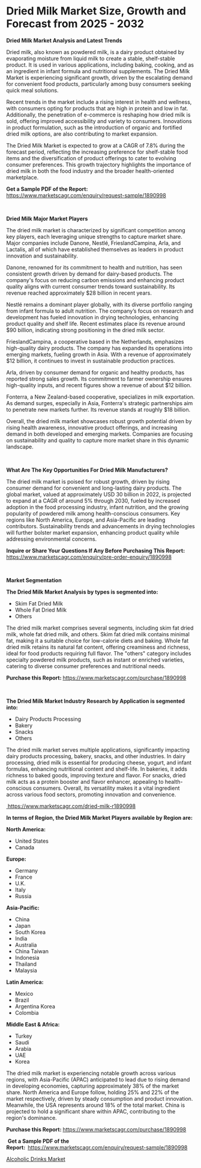<p><h1>Dried Milk Market Size, Growth and Forecast from 2025 - 2032</h1></p><p><strong>Dried Milk Market Analysis and Latest Trends</strong></p>
<p><p>Dried milk, also known as powdered milk, is a dairy product obtained by evaporating moisture from liquid milk to create a stable, shelf-stable product. It is used in various applications, including baking, cooking, and as an ingredient in infant formula and nutritional supplements. The Dried Milk Market is experiencing significant growth, driven by the escalating demand for convenient food products, particularly among busy consumers seeking quick meal solutions.</p><p>Recent trends in the market include a rising interest in health and wellness, with consumers opting for products that are high in protein and low in fat. Additionally, the penetration of e-commerce is reshaping how dried milk is sold, offering improved accessibility and variety to consumers. Innovations in product formulation, such as the introduction of organic and fortified dried milk options, are also contributing to market expansion.</p><p>The Dried Milk Market is expected to grow at a CAGR of 7.8% during the forecast period, reflecting the increasing preference for shelf-stable food items and the diversification of product offerings to cater to evolving consumer preferences. This growth trajectory highlights the importance of dried milk in both the food industry and the broader health-oriented marketplace.</p></p>
<p><strong>Get a Sample PDF of the Report:&nbsp;</strong> <a href="https://www.marketscagr.com/enquiry/request-sample/1890998?utm_campaign=3263&utm_medium=2&utm_source=Github&utm_content=ia&utm_term=07042025&utm_id=dried-milk">https://www.marketscagr.com/enquiry/request-sample/1890998</a></p>
<p>&nbsp;</p>
<p><strong>Dried Milk Major Market Players</strong></p>
<p><p>The dried milk market is characterized by significant competition among key players, each leveraging unique strengths to capture market share. Major companies include Danone, Nestlé, FrieslandCampina, Arla, and Lactalis, all of which have established themselves as leaders in product innovation and sustainability.</p><p>Danone, renowned for its commitment to health and nutrition, has seen consistent growth driven by demand for dairy-based products. The company's focus on reducing carbon emissions and enhancing product quality aligns with current consumer trends toward sustainability. Its revenue reached approximately $28 billion in recent years.</p><p>Nestlé remains a dominant player globally, with its diverse portfolio ranging from infant formula to adult nutrition. The company’s focus on research and development has fueled innovation in drying technologies, enhancing product quality and shelf life. Recent estimates place its revenue around $90 billion, indicating strong positioning in the dried milk sector.</p><p>FrieslandCampina, a cooperative based in the Netherlands, emphasizes high-quality dairy products. The company has expanded its operations into emerging markets, fueling growth in Asia. With a revenue of approximately $12 billion, it continues to invest in sustainable production practices.</p><p>Arla, driven by consumer demand for organic and healthy products, has reported strong sales growth. Its commitment to farmer ownership ensures high-quality inputs, and recent figures show a revenue of about $12 billion.</p><p>Fonterra, a New Zealand-based cooperative, specializes in milk exportation. As demand surges, especially in Asia, Fonterra's strategic partnerships aim to penetrate new markets further. Its revenue stands at roughly $18 billion.</p><p>Overall, the dried milk market showcases robust growth potential driven by rising health awareness, innovative product offerings, and increasing demand in both developed and emerging markets. Companies are focusing on sustainability and quality to capture more market share in this dynamic landscape.</p></p>
<p>&nbsp;</p>
<p><strong>What Are The Key Opportunities For Dried Milk Manufacturers?</strong></p>
<p><p>The dried milk market is poised for robust growth, driven by rising consumer demand for convenient and long-lasting dairy products. The global market, valued at approximately USD 30 billion in 2022, is projected to expand at a CAGR of around 5% through 2030, fueled by increased adoption in the food processing industry, infant nutrition, and the growing popularity of powdered milk among health-conscious consumers. Key regions like North America, Europe, and Asia-Pacific are leading contributors. Sustainability trends and advancements in drying technologies will further bolster market expansion, enhancing product quality while addressing environmental concerns.</p></p>
<p><strong>Inquire or Share Your Questions If Any Before Purchasing This Report:</strong> <a href="https://www.marketscagr.com/enquiry/pre-order-enquiry/1890998?utm_campaign=3263&utm_medium=2&utm_source=Github&utm_content=ia&utm_term=07042025&utm_id=dried-milk">https://www.marketscagr.com/enquiry/pre-order-enquiry/1890998</a></p>
<p>&nbsp;</p>
<p><strong>Market Segmentation</strong></p>
<p><strong>The Dried Milk Market Analysis by types is segmented into:</strong></p>
<p><ul><li>Skim Fat Dried Milk</li><li>Whole Fat Dried Milk</li><li>Others</li></ul></p>
<p><p>The dried milk market comprises several segments, including skim fat dried milk, whole fat dried milk, and others. Skim fat dried milk contains minimal fat, making it a suitable choice for low-calorie diets and baking. Whole fat dried milk retains its natural fat content, offering creaminess and richness, ideal for food products requiring full flavor. The "others" category includes specialty powdered milk products, such as instant or enriched varieties, catering to diverse consumer preferences and nutritional needs.</p></p>
<p><strong>Purchase this Report:&nbsp;</strong><a href="https://www.marketscagr.com/purchase/1890998?utm_campaign=3263&utm_medium=2&utm_source=Github&utm_content=ia&utm_term=07042025&utm_id=dried-milk">https://www.marketscagr.com/purchase/1890998</a></p>
<p>&nbsp;</p>
<p><strong>The Dried Milk Market Industry Research by Application is segmented into:</strong></p>
<p><ul><li>Dairy Products Processing</li><li>Bakery</li><li>Snacks</li><li>Others</li></ul></p>
<p><p>The dried milk market serves multiple applications, significantly impacting dairy products processing, bakery, snacks, and other industries. In dairy processing, dried milk is essential for producing cheese, yogurt, and infant formulas, enhancing nutritional content and shelf-life. In bakeries, it adds richness to baked goods, improving texture and flavor. For snacks, dried milk acts as a protein booster and flavor enhancer, appealing to health-conscious consumers. Overall, its versatility makes it a vital ingredient across various food sectors, promoting innovation and convenience.</p></p>
<p><a href="https://www.marketscagr.com/dried-milk-r1890998?utm_campaign=3263&utm_medium=2&utm_source=Github&utm_content=ia&utm_term=07042025&utm_id=dried-milk">&nbsp;https://www.marketscagr.com/dried-milk-r1890998</a></p>
<p><strong>In terms of Region, the Dried Milk Market Players available by Region are:</strong></p>
<p>
    <p> <strong> North America: </strong>
        <ul>
            <li>United States</li>
            <li>Canada</li>
        </ul>
        </p> 
    <p> <strong> Europe: </strong>
        <ul>
            <li>Germany</li>
            <li>France</li>
            <li>U.K.</li>
            <li>Italy</li>
            <li>Russia</li>
        </ul>
        </p> 
    <p> <strong> Asia-Pacific: </strong>
        <ul>
            <li>China</li>
            <li>Japan</li>
            <li>South Korea</li>
            <li>India</li>
            <li>Australia</li>
            <li>China Taiwan</li>
            <li>Indonesia</li>
            <li>Thailand</li>
            <li>Malaysia</li>
        </ul>
        </p> 
    <p> <strong> Latin America: </strong>
        <ul>
            <li>Mexico</li>
            <li>Brazil</li>
            <li>Argentina Korea</li>
            <li>Colombia</li>
        </ul>
        </p> 
    <p> <strong> Middle East & Africa: </strong>
        <ul>
            <li>Turkey</li>
            <li>Saudi</li>
            <li>Arabia</li>
            <li>UAE</li>
            <li>Korea</li>
        </ul>
    </p>
    </p>
<p><p>The dried milk market is experiencing notable growth across various regions, with Asia-Pacific (APAC) anticipated to lead due to rising demand in developing economies, capturing approximately 38% of the market share. North America and Europe follow, holding 25% and 22% of the market respectively, driven by steady consumption and product innovation. Meanwhile, the USA represents around 18% of the total market. China is projected to hold a significant share within APAC, contributing to the region's dominance.</p></p>
<p><strong>Purchase this Report: </strong><a href="https://www.marketscagr.com/purchase/1890998?utm_campaign=3263&utm_medium=2&utm_source=Github&utm_content=ia&utm_term=07042025&utm_id=dried-milk">https://www.marketscagr.com/purchase/1890998</a></p>
<p>&nbsp;<strong>Get a Sample PDF of the Report:&nbsp;&nbsp;</strong><a href="https://www.marketscagr.com/enquiry/request-sample/1890998?utm_campaign=3263&utm_medium=2&utm_source=Github&utm_content=ia&utm_term=07042025&utm_id=dried-milk">https://www.marketscagr.com/enquiry/request-sample/1890998</a></p>
<p><strong></strong></p>
<p><p><a href="https://github.com/AshikRahman991/Market-Research-Report-List-2/blob/main/alcoholic-drinks-market.md?utm_campaign=3263&utm_medium=2&utm_source=Github&utm_content=ia&utm_term=07042025&utm_id=dried-milk">Alcoholic Drinks Market</a></p></p>